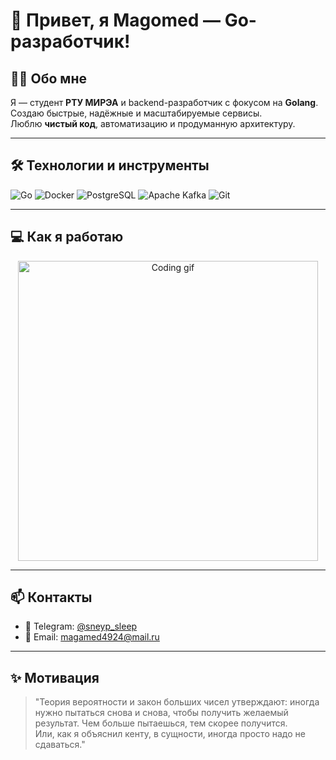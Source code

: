# 👋 Привет, я Magomed — Go-разработчик!

## 🧑‍💻 Обо мне
Я — студент **РТУ МИРЭА** и backend-разработчик с фокусом на **Golang**.  
Создаю быстрые, надёжные и масштабируемые сервисы.  
Люблю **чистый код**, автоматизацию и продуманную архитектуру.  

---

## 🛠️ Технологии и инструменты
![Go](https://img.shields.io/badge/-Golang-00ADD8?logo=go&logoColor=white&style=for-the-badge)
![Docker](https://img.shields.io/badge/-Docker-2496ED?logo=docker&logoColor=white&style=for-the-badge)
![PostgreSQL](https://img.shields.io/badge/-PostgreSQL-336791?logo=postgresql&logoColor=white&style=for-the-badge)
![Apache Kafka](https://img.shields.io/badge/-Kafka-231F20?logo=apachekafka&logoColor=white&style=for-the-badge)
![Git](https://img.shields.io/badge/-Git-F05032?logo=git&logoColor=white&style=for-the-badge)

---

## 💻 Как я работаю
<p align="center">
  <img src="https://media.giphy.com/media/qgQUggAC3Pfv687qPC/giphy.gif" width="480" alt="Coding gif">
</p>

---

## 📫 Контакты
- 📱 Telegram: [@sneyp_sleep](https://t.me/sneyp_sleep)  
- 📧 Email: [magamed4924@mail.ru](mailto:magamed4924@mail.ru)  

---

## ✨ Мотивация
> "Теория вероятности и закон больших чисел утверждают: иногда нужно пытаться снова и снова, чтобы получить желаемый результат. Чем больше пытаешься, тем скорее получится.  
> Или, как я объяснил кенту, в сущности, иногда просто надо не сдаваться."
